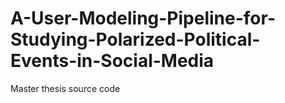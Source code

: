 # A-User-Modeling-Pipeline-for-Studying-Polarized-Political-Events-in-Social-Media
Master thesis source code
